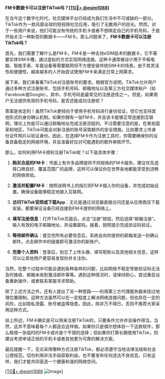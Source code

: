 **FM卡数据卡可以注册TikTok吗？[[TG💪+ @esim1088](https://t.me/s/esim1088)]**

在当今这个数字化时代，社交媒体平台已经成为我们生活中不可或缺的一部分。TikTok作为一款风靡全球的短视频社交应用，吸引了无数用户的目光。然而，对于一些用户来说，他们可能没有传统的手机卡或者不想绑定自己的手机号码，于是开始关注一种新型的数据卡——FM卡。那么问题来了，**FM卡数据卡可以注册TikTok吗？**

首先，我们需要了解什么是FM卡。FM卡是一种支持eSIM技术的数据卡，它不需要实体SIM卡槽，通过虚拟的方式实现网络连接。这种卡通常被设计用于平板电脑、智能手表、车载设备等需要联网但不方便安装传统SIM卡的场景。由于其灵活性和便捷性，越来越多的人开始尝试使用FM卡来满足日常上网需求。

接下来，我们来看看TikTok对注册账号的要求。根据官方说明，TikTok允许用户通过多种方式注册账号，包括手机号码、邮箱地址以及第三方社交媒体账户（如Facebook或Google）。其中，手机号码是最常见的注册途径之一。但是，如果用户无法提供有效的手机号码，是否还能成功注册呢？

答案是肯定的！虽然TikTok更倾向于使用手机号码进行身份验证，但它也支持其他形式的身份确认机制。如果你拥有一张FM卡，并且该卡能够正常连接到互联网，理论上你是可以通过邮箱地址完成注册流程的。不过需要注意的是，在某些国家和地区，TikTok可能会对新注册的账号采取额外的安全措施，比如要求上传身份证件照片以验证身份。因此，在选择FM卡作为注册工具时，你需要确保你的设备具备稳定的网络环境，并且准备好应对可能遇到的额外审核环节。

那么，如何利用FM卡顺利注册TikTok呢？以下是具体步骤：

1. **购买合适的FM卡**：市面上有许多品牌提供不同规格的FM卡服务，建议优先选择口碑良好、覆盖范围广的品牌，这样可以保证你在世界各地都能享受到流畅的网络体验。
   
2. **激活并配置FM卡**：按照说明书上的指引将FM卡插入你的设备，并完成初始设置。确保设备能够稳定地接入互联网。

3. **访问TikTok官网或下载App**：无论是通过浏览器直接访问还是从应用商店下载安装，都要保证设备已经连接到FM卡提供的网络上。

4. **填写注册信息**：打开TikTok页面后，点击“注册”按钮，然后选择“邮箱注册”。输入有效的电子邮箱地址，并设置密码。接着，按照提示完成验证码验证。

5. **等待邮件确认**：提交完所有必要信息后，系统会向你提供的邮箱发送一封确认邮件。点击邮件中的链接即可激活你的新账户。

6. **完善个人资料**：登录后，别忘了上传头像、填写昵称以及其他相关信息，这样可以让其他用户更容易发现你并关注你。

当然，在整个过程中可能会遇到各种各样的问题，比如网络不稳定导致验证码无法及时接收、邮箱未收到激活邮件等等。遇到这种情况时，请保持耐心，尝试重启设备重新操作，或者联系客服寻求帮助。

除了上述方法之外，还有人提出了另一种思路——利用第三方代理服务器来绕过地理位置限制。这种方法虽然可以在一定程度上解决网络连接问题，但也存在一定的风险，比如隐私泄露、账号被盗等隐患。因此，除非万不得已，否则不推荐大家采用这种方式。

综上所述，FM卡确实是可以用来注册TikTok的，只要条件允许并且操作得当。当然，这并不意味着每个人都适合这样做。如果你只是偶尔想体验一下这款软件，那么租借一张临时的FM卡或许是个不错的选择；但如果你打算长期使用TikTok，则建议考虑申请正规的手机卡或者其他更为可靠的解决方案。

最后提醒一下，无论采用哪种方式注册TikTok，都必须遵守当地法律法规和社会公德规范。切勿利用非法手段获取利益，也不要发布任何违法不良信息。只有这样，我们才能共同营造一个健康和谐的网络空间。

[[TG💪+ @esim1088](https://t.me/s/esim1088) ![Image](https://i.postimg.cc/4NQfJmqS/Snipaste-2025-05-13-00-14-12.png)]